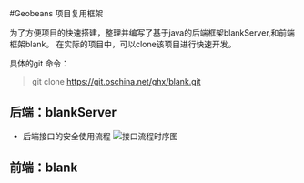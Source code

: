 #Geobeans 项目复用框架

为了方便项目的快速搭建，整理并编写了基于java的后端框架blankServer,和前端框架blank。
在实际的项目中，可以clone该项目进行快速开发。

具体的git 命令：

> git clone https://git.oschina.net/ghx/blank.git

## 后端：blankServer

- 后端接口的安全使用流程
![接口流程时序图](http://www.plantuml.com/plantuml/img/SoWkIImgAStDuUNYvNe-PSMpZkqAkdOAJpjxdwzUhs2by7pcxgTxf_9oGGL0KXFwe59WrK_NjprVqFYYR_lJ_cab-TcfUKydzK1adknV-AnnFL0hH0EorgSTIvvDMujimBCvdS-cTZnhMFv-JqzCtlCfyvzrJ00R1-G_sT7tOltsPnkRF0DUx9_zOc7FyzqJdwwR1PHvkdCRL6JFvAThPyG0LNT07D6w7MJYz6qmGpj1_eEv1Dc3B_PFUJfx7WwN8pmD3m-mHTYLOmsbfpkMFP_R0DO0yKHHQd79ixwbJ_iNumaQi7fuc01jWdi5lpyW1Z-Rkk5Pxpg4Su3ge55hfV1inwPdyoS_dzhpSkuY0000)

## 前端：blank


